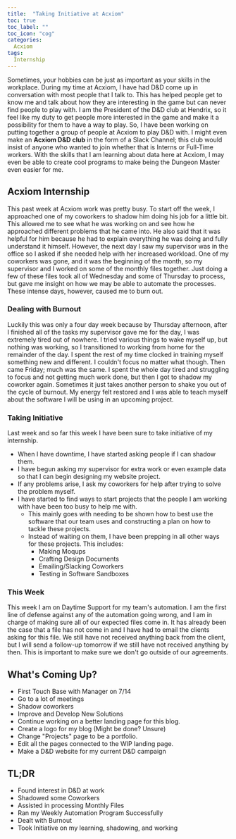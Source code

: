 ```yaml
---
title:  "Taking Initiative at Acxiom"
toc: true
toc_label: ""
toc_icon: "cog"
categories:
  Acxiom
tags:
  Internship
---
```


Sometimes, your hobbies can be just as important as your skills in the workplace.
During my time at Acxiom, I have had D&D come up in conversation with most people that I talk to.
This has helped people get to know me and talk about how they are interesting in the game but can never find people to play with.
I am the President of the D&D club at Hendrix, so it feel like my duty to get people more interested in the game and make it a possibility for them to have a way to play.
So, I have been working on putting together a group of people at Acxiom to play D&D with.
I might even make an **Acxiom D&D club** in the form of a Slack Channel; this club would insist of anyone who wanted to join whether that is Interns or Full-Time workers.
With the skills that I am learning about data here at Acxiom, I may even be able to create cool programs to make being the Dungeon Master even easier for me.

## Acxiom Internship

This past week at Acxiom work was pretty busy.
To start off the week, I approached one of my coworkers to shadow him doing his job for a little bit.
This allowed me to see what he was working on and see how he approached different problems that he came into.
He also said that it was helpful for him because he had to explain everything he was doing and fully understand it himself.
However, the next day I saw my supervisor was in the office so I asked if she needed help with her increased workload.
One of my coworkers was gone, and it was the beginning of the month, so my supervisor and I worked on some of the monthly files together.
Just doing a few of these files took all of Wednesday and some of Thursday to process, but gave me insight on how we may be able to automate the processes.
These intense days, however, caused me to burn out.

### Dealing with Burnout

Luckily this was only a four day week because by Thursday afternoon, after I finished all of the tasks my supervisor gave me for the day, I was extremely tired out of nowhere.
I tried various things to wake myself up, but nothing was working, so I transitioned to working from home for the remainder of the day.
I spent the rest of my time clocked in training myself something new and different. I couldn't focus no matter what though.
Then came Friday; much was the same.
I spent the whole day tired and struggling to focus and not getting much work done, but then I got to shadow my coworker again.
Sometimes it just takes another person to shake you out of the cycle of burnout.
My energy felt restored and I was able to teach myself about the software I will be using in an upcoming project.

### Taking Initiative

Last week and so far this week I have been sure to take initiative of my internship.

- When I have downtime, I have started asking people if I can shadow them.
- I have begun asking my supervisor for extra work or even example data so that I can begin designing my website project.
- If any problems arise, I ask my coworkers for help after trying to solve the problem myself.
- I have started to find ways to start projects that the people I am working with have been too busy to help me with.
  - This mainly goes with needing to be shown how to best use the software that our team uses and constructing a plan on how to tackle these projects.
  - Instead of waiting on them, I have been prepping in all other ways for these projects. This includes:
    - Making Moqups
    - Crafting Design Documents
    - Emailing/Slacking Coworkers
    - Testing in Software Sandboxes

### This Week

This week I am on Daytime Support for my team's automation.
I am the first line of defense against any of the automation going wrong, and I am in charge of making sure all of our expected files come in.
It has already been the case that a file has not come in and I have had to email the clients asking for this file.
We still have not received anything back from the client, but I will send a follow-up tomorrow if we still have not received anything by then.
This is important to make sure we don't go outside of our agreements.

## What's Coming Up?

- First Touch Base with Manager on 7/14
- Go to a lot of meetings
- Shadow coworkers
- Improve and Develop New Solutions
- Continue working on a better landing page for this blog.
- Create a logo for my blog (Might be done? Unsure)
- Change "Projects" page to be a portfolio.
- Edit all the pages connected to the WIP landing page.
- Make a D&D website for my current D&D campaign

## TL;DR

- Found interest in D&D at work
- Shadowed some Coworkers
- Assisted in processing Monthly Files
- Ran my Weekly Automation Program Successfully
- Dealt with Burnout
- Took Initiative on my learning, shadowing, and working
